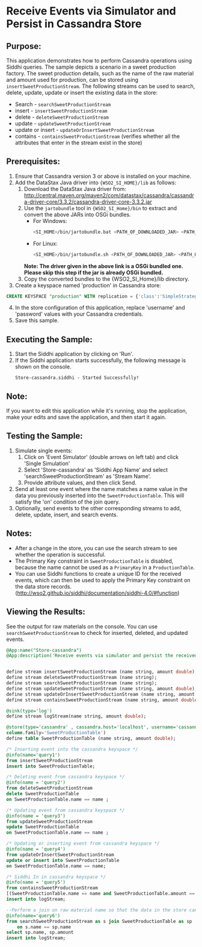 # Receive Events via Simulator and Persist in Cassandra Store

## Purpose:
This application demonstrates how to perform Cassandra operations using Siddhi queries. The sample depicts a scenario in a sweet production factory. The sweet production details, such as the name of the raw material and amount used for production, can be stored using `insertSweetProductionStream`. The following streams can be used to search, delete, update, update or insert the existing data in the store:

* Search - `searchSweetProductionStream`
* insert - `insertSweetProductionStream`
* delete - `deleteSweetProductionStream`
* update - `updateSweetProductionStream`
* update or insert - `updateOrInsertSweetProductionStream`
* contains - `containsSweetProductionStream` (verifies whether all the attributes that enter in the stream exist in the store)

## Prerequisites:
1. Ensure that Cassandra version 3 or above is installed on your machine.
2. Add the DataStax Java driver into `{WSO2_SI_HOME}/lib` as follows:
    1. Download the DataStax Java driver from: http://central.maven.org/maven2/com/datastax/cassandra/cassandra-driver-core/3.3.2/cassandra-driver-core-3.3.2.jar
    2. Use the `jartobundle` tool in `{WSO2_SI_Home}/bin` to extract and convert the above JARs into OSGi bundles.
        - For Windows:
            ```bash
            <SI_HOME>/bin/jartobundle.bat <PATH_OF_DOWNLOADED_JAR> <PATH_OF_CONVERTED_JAR>
            ```
        - For Linux:
            ```bash
            <SI_HOME>/bin/jartobundle.sh <PATH_OF_DOWNLOADED_JAR> <PATH_OF_CONVERTED_JAR>
            ```
        **Note: The driver given in the above link is a OSGi bundled one. Please skip this step if the jar is already OSGi bundled.**
    3. Copy the converted bundles to the {WSO2_SI_Home}/lib directory.
3. Create a keyspace named 'production' in Cassandra store:
```sql
CREATE KEYSPACE "production" WITH replication = {'class':'SimpleStrategy', 'replication_factor':1};
```
4. In the store configuration of this application, replace 'username' and 'password' values with your Cassandra credentials.
5. Save this sample.

## Executing the Sample:
1. Start the Siddhi application by clicking on 'Run'.
2. If the Siddhi application starts successfully, the following message is shown on the console.
    ```
    Store-cassandra.siddhi - Started Successfully!
    ```

## Note:
If you want to edit this application while it's running, stop the application, make your edits and save the application, and then start it again.

## Testing the Sample:
1. Simulate single events:
    1. Click on 'Event Simulator' (double arrows on left tab) and click 'Single Simulation'
    2. Select 'Store-cassandra' as 'Siddhi App Name' and select 'searchSweetProductionStream' as 'Stream Name'.
    3. Provide attribute values, and then click Send.
2. Send at least one event where the name matches a name value in the data you previously inserted into the `SweetProductionTable`. This will satisfy the 'on' condition of the join query.
3. Optionally, send events to the other corresponding streams to add, delete, update, insert, and search events.

## Notes:
* After a change in the store, you can use the search stream to see whether the operation is successful.
* The Primary Key constraint in `SweetProductionTable` is disabled, because the name cannot be used as a `PrimaryKey` in a `ProductionTable`.
* You can use Siddhi functions to create a unique ID for the received events, which can then be used to apply the Primary Key constraint on the data store records. (http://wso2.github.io/siddhi/documentation/siddhi-4.0/#function)

## Viewing the Results:
See the output for raw materials on the console. You can use `searchSweetProductionStream` to check for inserted, deleted, and updated events.

```sql
@App:name("Store-cassandra")
@App:description('Receive events via simulator and persist the received data in the store.')


define stream insertSweetProductionStream (name string, amount double);
define stream deleteSweetProductionStream (name string);
define stream searchSweetProductionStream (name string);
define stream updateSweetProductionStream (name string, amount double);
define stream updateOrInsertSweetProductionStream (name string, amount double);
define stream containsSweetProductionStream (name string, amount double);

@sink(type='log')
define stream logStream(name string, amount double);

@store(type='cassandra' , cassandra.host='localhost', username='cassandra', password='cassandra',keyspace='production',
column.family='SweetProductionTable')
define table SweetProductionTable (name string, amount double);

/* Inserting event into the cassandra keyspace */
@info(name='query1')
from insertSweetProductionStream
insert into SweetProductionTable;

/* Deleting event from cassandra keyspace */
@info(name = 'query2')
from deleteSweetProductionStream
delete SweetProductionTable
on SweetProductionTable.name == name ;

/* Updating event from cassandra keyspace */
@info(name = 'query3')
from updateSweetProductionStream
update SweetProductionTable
on SweetProductionTable.name == name ;

/* Updating or inserting event from cassandra keyspace */
@info(name = 'query4')
from updateOrInsertSweetProductionStream
update or insert into SweetProductionTable
on SweetProductionTable.name == name;

/* Siddhi In in cassandra keyspace */
@info(name = 'query5')
from containsSweetProductionStream
[(SweetProductionTable.name == name and SweetProductionTable.amount == amount) in SweetProductionTable]
insert into logStream;

--Perform a join on raw material name so that the data in the store can be viewed
@info(name='query6')
from searchSweetProductionStream as s join SweetProductionTable as sp
    on s.name == sp.name
select sp.name, sp.amount
insert into logStream;
```